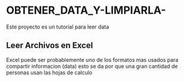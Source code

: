 # OBTENER_DATA_Y-LIMPIARLA-
Este proyecto es un tutorial para leer data 

## Leer Archivos en Excel 
Excel puede ser probablemente uno de los formatos mas usados para compartir informacion (data)
esto se da por que una gran cantidad de personas usan las hojas de calculo 
